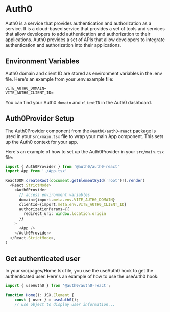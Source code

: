 # Auth0

Auth0 is a service that provides authentication and authorization as a service. It is a cloud-based service that provides a set of tools and services that allow developers to add authentication and authorization to their applications. Auth0 provides a set of APIs that allow developers to integrate authentication and authorization into their applications.

## Environment Variables

Auth0 domain and client ID are stored as environment variables in the .env file. Here's an example from your .env.example file:

```Text
VITE_AUTH0_DOMAIN=
VITE_AUTH0_CLIENT_ID=
```

You can find your Auth0 `domain` and `clientID` in the Auth0 dashboard.

## Auth0Provider Setup

The Auth0Provider component from the `@auth0/auth0-react` package is used in your `src/main.tsx` file to wrap your main App component. This sets up the Auth0 context for your app.

Here's an example of how to set up the Auth0Provider in your `src/main.tsx` file:

```Typescript
import { Auth0Provider } from '@auth0/auth0-react'
import App from './App.tsx'

ReactDOM.createRoot(document.getElementById('root')!).render(
  <React.StrictMode>
    <Auth0Provider
      // access environment variables
      domain={import.meta.env.VITE_AUTH0_DOMAIN}
      clientId={import.meta.env.VITE_AUTH0_CLIENT_ID}
      authorizationParams={{
        redirect_uri: window.location.origin
      }}
    >
      <App />
    </Auth0Provider>
  </React.StrictMode>,
)
```

## Get authenticated user

In your src/pages/Home.tsx file, you use the useAuth0 hook to get the authenticated user. Here's an example of how to use the useAuth0 hook:

```Typescript
import { useAuth0 } from '@auth0/auth0-react';

function Home(): JSX.Element {
    const { user } = useAuth0();
    // use object to display user information...
```